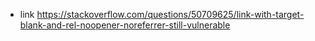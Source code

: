 - link	https://stackoverflow.com/questions/50709625/link-with-target-blank-and-rel-noopener-noreferrer-still-vulnerable